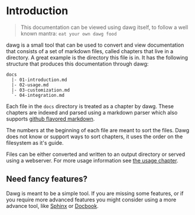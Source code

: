 # Introduction

> This documentation can be viewed using dawg itself, to follow a well known mantra: `eat your own dawg food`

dawg is a small tool that can be used to convert and view documentation that consists of a set of markdown files, called chapters that live in a directory.
A great example is the directory this file is in. It has the following structure that produces this documentation through dawg:

    docs
      |- 01-introduction.md
      |- 02-usage.md
      |- 03-customization.md
      `- 04-integration.md

Each file in the `docs` directory is treated as a chapter by dawg. These chapters are indexed and
parsed using a markdown parser which also supports [github flavored markdown](http://github.github.com/github-flavored-markdown/).

The numbers at the beginning of each file are meant to sort the files. Dawg does not know or support ways to sort chapters, it uses the order on the filesystem as it's guide.

Files can be either converted and written to an output directory or served using a webserver. For more usage information see [the usage chapter](02-usage.md).

## Need fancy features?

Dawg is meant to be a simple tool. If you are missing some features, or if you require more advanced
features you might consider using a more advance tool, like [Sphinx](http://sphinx-doc.org/) or [Docbook](http://www.docbook.org/).

